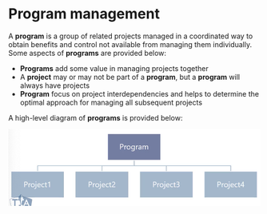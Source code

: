 # Program management

A **program** is a group of related projects managed in a coordinated way to
obtain benefits and control not available from managing them individually. Some
aspects of **programs** are provided below:

* **Programs** add some value in managing projects together
* A **project** may or may not be part of a **program**, but a **program** will
always have projects
* **Program** focus on project interdependencies and helps to determine the
optimal approach for managing all subsequent projects

A high-level diagram of **programs** is provided below:

![program-management](./assets/program-management.png)